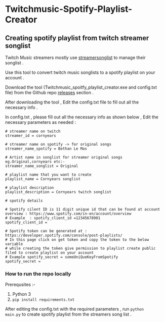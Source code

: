 # Twitchmusic-Spotify-Playlist-Creator
## Creating spotify playlist from twitch streamer songlist 

Twitch Music streamers mostly use [streamersonglist](https://www.streamersonglist.com/) to manage their songlist . 

Use this tool to convert twitch music songlists to a spotify playlist on your account . 

Download the tool (Twitchmusic_spoitfy_playlist_creator.exe and config.txt file) from the Github repo [releases](https://github.com/akhilmaddineni/Twitchmusic-Spotify-Playlist-Creator/releases) section .

After downloading the tool , Edit the config.txt file to fill out all the necessary info . 

In config.txt , please fill out all the necessary info as shown below , Edit the necessary parameters as needed  : 
```
# streamer name on twitch
streamer_id = cornyears

# streamer name on spotify -> for original songs
streamer_name_spotify = Bethan Le Mas

# Artist name in songlist for streamer original songs eg.Original,cornyears etc:-
streamer_name_songlist = Original

# playlist name that you want to create
playlist_name = Cornyears songlist

# playlist description
playlist_description = Cornyears twitch songlist

# spotify details

# Spotify cilent ID is 11 digit unique id that can be found at account overview : https://www.spotify.com/in-en/account/overview
# Example  : spotify_client_id =12345678901
spotify_client_id =

# Spotify token can be generated at : https://developer.spotify.com/console/post-playlists/
# In this page click on get token and copy the token to the below variable
# while creating the token give permission to playlist create public filed to create playlist on your account
# Example spotify_secret = someUniQueKeyFromSpotify
spotify_secret =
```

### How to run the repo locally

Prerequsites :- 
1. Python 3 
2. `pip install requirements.txt`

After editing the config.txt with the required parameters , run `python main.py` to create spotify playlist from the streamers song list . 
